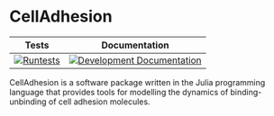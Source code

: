 # CellAdhesion


|**Tests**|**Documentation**|
|:-------------:|:---------------:|
|  [![Runtests](https://github.com/ComputationalMechanobiology/CellAdhesion.jl/workflows/Runtests/badge.svg)](https://github.com/ComputationalMechanobiology/CellAdhesion.jl/actions?query=workflow%3ARuntests) | [![Development Documentation](https://img.shields.io/badge/docs-dev-blue.svg)](https://ComputationalMechanobiology.github.io/CellAdhesion.jl/dev) | 

CellAdhesion is a software package written in the Julia programming language that provides tools for modelling the dynamics of binding-unbinding of cell adhesion molecules.


